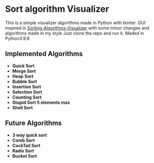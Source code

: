 # Sort algorithm Visualizer
This is a simple visualizer algorithms made in Python with tkinter. GUI inspired in [Sorting-Algorithms-Visualizer](https://github.com/FahadulShadhin/Sorting-Algorithms-Visualizer) with some minor changes and algorithms made in my style
Just clone the repo and run it. 
Maded in Python3.9.6

## Implemented Algorithms

 - **Quick Sort**
 - **Merge Sort**
 - **Heap Sort**
 - **Bubble Sort**
 - **Insertion Sort**
 - **Selection Sort**
 - **Counting Sort**
 - **Stupid Sort 5 elements max**
 - **Shell Sort**

## Future Algorithms 

 - **3 way quick sort**
 - **Comb Sort**
 - **CockTail Sort**
 - **Radix Sort**
 - **Bucket Sort**
